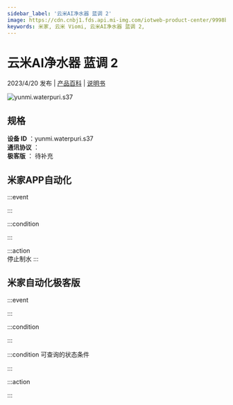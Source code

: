```yaml
---
sidebar_label: '云米AI净水器 蓝调 2'
image: https://cdn.cnbj1.fds.api.mi-img.com/iotweb-product-center/9998bd38ea2d0a98ae3ab28583cfe56f_1679623883924.png?GalaxyAccessKeyId=AKVGLQWBOVIRQ3XLEW&Expires=9223372036854775807&Signature=N7qm0QF9+HHlcZr03lxvX/RLbrE=
keywords: 米家, 云米 Viomi, 云米AI净水器 蓝调 2, 
---
```

# 云米AI净水器 蓝调 2

2023/4/20 发布 | [产品百科](https://home.mi.com/webapp/content/baike/product/index.html?model=yunmi.waterpuri.s37/) | [说明书](https://home.mi.com/views/introduction.html?model=yunmi.waterpuri.s37&region=cn)

![yunmi.waterpuri.s37](https://cdn.cnbj1.fds.api.mi-img.com/iotweb-product-center/9998bd38ea2d0a98ae3ab28583cfe56f_1679623883924.png?GalaxyAccessKeyId=AKVGLQWBOVIRQ3XLEW&Expires=9223372036854775807&Signature=N7qm0QF9+HHlcZr03lxvX/RLbrE=)

## 规格  
> 
**设备 ID** ：yunmi.waterpuri.s37  
**通讯协议** ：  
**极客版**  ： 待补充 


## 米家APP自动化  

:::event  

:::

:::condition  

:::

:::action   
停止制水
:::

## 米家自动化极客版  

:::event  

:::

:::condition  

:::

:::condition 可查询的状态条件  

:::

:::action  

:::

        

